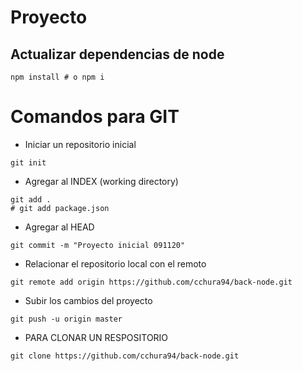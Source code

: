 # Proyecto

## Actualizar dependencias de node

```
npm install # o npm i
```

# Comandos para GIT

- Iniciar un repositorio inicial

```
git init
```

- Agregar al INDEX (working directory)

```
git add .
# git add package.json
```

- Agregar al HEAD

```
git commit -m "Proyecto inicial 091120"
```

- Relacionar el repositorio local con el remoto

```
git remote add origin https://github.com/cchura94/back-node.git
```

- Subir los cambios del proyecto

```
git push -u origin master
```

- PARA CLONAR UN RESPOSITORIO

```
git clone https://github.com/cchura94/back-node.git
```

